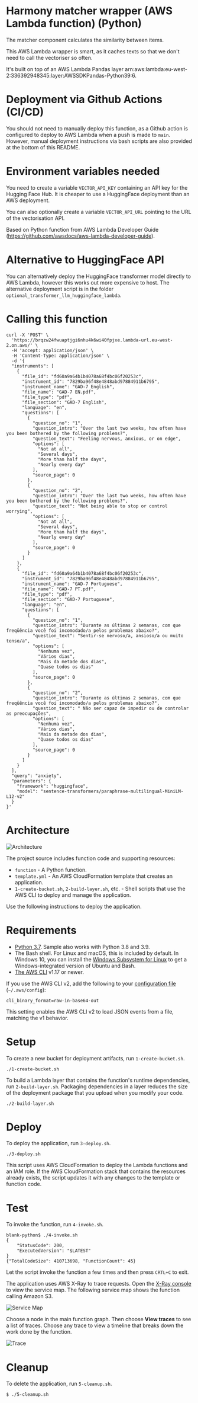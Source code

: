 # Harmony matcher wrapper (AWS Lambda function) (Python)

The matcher component calculates the similarity between items.

This AWS Lambda wrapper is smart, as it caches texts so that we don't need to call the vectoriser so often.

It's built on top of an AWS Lambda Pandas layer arn:aws:lambda:eu-west-2:336392948345:layer:AWSSDKPandas-Python39:6.

# Deployment via Github Actions (CI/CD)

You should not need to manually deploy this function, as a Github action is configured to deploy to AWS Lambda when a push is made to `main`. However, manual deployment instructions via bash scripts are also provided at the bottom of this README.

# Environment variables needed

You need to create a variable `VECTOR_API_KEY` containing an API key for the Hugging Face Hub. It is cheaper to use a HuggingFace deployment than an AWS deployment.

You can also optionally create a variable `VECTOR_API_URL` pointing to the URL of the vectorisation API.

Based on Python function from AWS Lambda Developer Guide  (https://github.com/awsdocs/aws-lambda-developer-guide).

# Alternative to HuggingFace API

You can alternatively deploy the HuggingFace transformer model directly to AWS Lambda, however this works out more expensive to host. The alternative deployment script is in the folder `optional_transformer_llm_huggingface_lambda`.

# Calling this function

```
curl -X 'POST' \
  'https://brqzw24fwuaptjgi6nhu4k6wi40fpjxe.lambda-url.eu-west-2.on.aws/' \
  -H 'accept: application/json' \
  -H 'Content-Type: application/json' \
  -d '{
  "instruments": [
    {
      "file_id": "fd60a9a64b1b4078a68f4bc06f20253c",
      "instrument_id": "7829ba96f48e4848abd97884911b6795",
      "instrument_name": "GAD-7 English",
      "file_name": "GAD-7 EN.pdf",
      "file_type": "pdf",
      "file_section": "GAD-7 English",
      "language": "en",
      "questions": [
        {
          "question_no": "1",
          "question_intro": "Over the last two weeks, how often have you been bothered by the following problems?",
          "question_text": "Feeling nervous, anxious, or on edge",
          "options": [
            "Not at all",
            "Several days",
            "More than half the days",
            "Nearly every day"
          ],
          "source_page": 0
        },
        {
          "question_no": "2",
          "question_intro": "Over the last two weeks, how often have you been bothered by the following problems?",
          "question_text": "Not being able to stop or control worrying",
          "options": [
            "Not at all",
            "Several days",
            "More than half the days",
            "Nearly every day"
          ],
          "source_page": 0
        }
      ]
    },
    {
      "file_id": "fd60a9a64b1b4078a68f4bc06f20253c",
      "instrument_id": "7829ba96f48e4848abd97884911b6795",
      "instrument_name": "GAD-7 Portuguese",
      "file_name": "GAD-7 PT.pdf",
      "file_type": "pdf",
      "file_section": "GAD-7 Portuguese",
      "language": "en",
      "questions": [
        {
          "question_no": "1",
          "question_intro": "Durante as últimas 2 semanas, com que freqüência você foi incomodado/a pelos problemas abaixo?",
          "question_text": "Sentir-se nervoso/a, ansioso/a ou muito tenso/a",
          "options": [
            "Nenhuma vez",
            "Vários dias",
            "Mais da metade dos dias",
            "Quase todos os dias"
          ],
          "source_page": 0
        },
        {
          "question_no": "2",
          "question_intro": "Durante as últimas 2 semanas, com que freqüência você foi incomodado/a pelos problemas abaixo?",
          "question_text": " Não ser capaz de impedir ou de controlar as preocupações",
          "options": [
            "Nenhuma vez",
            "Vários dias",
            "Mais da metade dos dias",
            "Quase todos os dias"
          ],
          "source_page": 0
        }
      ]
    }
  ],
  "query": "anxiety",
  "parameters": {
    "framework": "huggingface",
    "model": "sentence-transformers/paraphrase-multilingual-MiniLM-L12-v2"
  }
}'
```


# Architecture

![Architecture](images/sample-blank-python.png)

The project source includes function code and supporting resources:

- `function` - A Python function.
- `template.yml` - An AWS CloudFormation template that creates an application.
- `1-create-bucket.sh`, `2-build-layer.sh`, etc. - Shell scripts that use the AWS CLI to deploy and manage the application.

Use the following instructions to deploy the application.

# Requirements
- [Python 3.7](https://www.python.org/downloads/). Sample also works with Python 3.8 and 3.9. 
- The Bash shell. For Linux and macOS, this is included by default. In Windows 10, you can install the [Windows Subsystem for Linux](https://docs.microsoft.com/en-us/windows/wsl/install-win10) to get a Windows-integrated version of Ubuntu and Bash.
- [The AWS CLI](https://docs.aws.amazon.com/cli/latest/userguide/cli-chap-install.html) v1.17 or newer.

If you use the AWS CLI v2, add the following to your [configuration file](https://docs.aws.amazon.com/cli/latest/userguide/cli-configure-files.html) (`~/.aws/config`):

```
cli_binary_format=raw-in-base64-out
```

This setting enables the AWS CLI v2 to load JSON events from a file, matching the v1 behavior.

# Setup
To create a new bucket for deployment artifacts, run `1-create-bucket.sh`.

    ./1-create-bucket.sh

To build a Lambda layer that contains the function's runtime dependencies, run `2-build-layer.sh`. Packaging dependencies in a layer reduces the size of the deployment package that you upload when you modify your code.

    ./2-build-layer.sh

# Deploy
To deploy the application, run `3-deploy.sh`.

    ./3-deploy.sh

This script uses AWS CloudFormation to deploy the Lambda functions and an IAM role. If the AWS CloudFormation stack that contains the resources already exists, the script updates it with any changes to the template or function code.

# Test
To invoke the function, run `4-invoke.sh`.

    blank-python$ ./4-invoke.sh
    {
        "StatusCode": 200,
        "ExecutedVersion": "$LATEST"
    }
    {"TotalCodeSize": 410713698, "FunctionCount": 45}

Let the script invoke the function a few times and then press `CRTL+C` to exit.

The application uses AWS X-Ray to trace requests. Open the [X-Ray console](https://console.aws.amazon.com/xray/home#/service-map) to view the service map. The following service map shows the function calling Amazon S3.

![Service Map](images/blank-python-servicemap.png)

Choose a node in the main function graph. Then choose **View traces** to see a list of traces. Choose any trace to view a timeline that breaks down the work done by the function.

![Trace](images/blank-python-trace.png)

# Cleanup
To delete the application, run `5-cleanup.sh`.

    $ ./5-cleanup.sh    